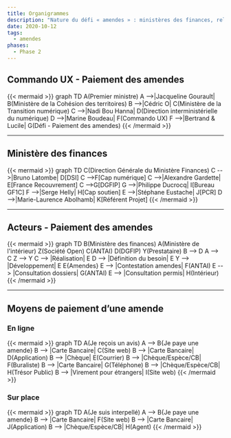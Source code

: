 ```yaml
---
title: Organigrammes
description: "Nature du défi « amendes » : ministères des finances, relation entre ministères, acteurs du défi…"
date: 2020-10-12
tags:
  - amendes
phases:
  - Phase 2
---
```

<section class="text-center">
<h2>Commando UX - Paiement des amendes</h2>
{{< mermaid >}}
    graph TD
      A(Premier ministre)
      A -->|Jacqueline Gourault| B(Ministère de la Cohésion des territoires)
      B -->|Cédric O| C(Ministère de la Transition numérique)
      C -->|Nadi Bou Hanna| D(Direction interministérielle du numérique)
      D -->|Marine Boudeau| F(Commando UX)
      F -->|Bertrand & Lucile| G(Défi - Paiement des amendes)
{{< /mermaid >}}
<hr class="divider">
<h2>Ministère des finances</h2>
{{< mermaid >}}
    graph TD
      C(Direction Générale du Ministère Finances)
      C -->|Bruno Latombe| D[DSI]
      C -->F[Cap numérique]
      C -->|Alexandre Gardette| E[France Recouvrement]
      C -->G[DGFIP]
      G -->|Philippe Ducrocq| I[Bureau GF1C]
      F -->|Serge Helly| H[Cap soutien]
      E -->|Stéphane Eustache| J[PCR]
      D -->|Marie-Laurence Abolhamb| K[Référent Projet]
{{< /mermaid >}}
<hr class="divider">
<h2>Acteurs - Paiement des amendes</h2>
{{< mermaid >}}
    graph TD
      B(Ministère des finances)
      A(Ministère de l'intérieur)
      Z(Société Open)
      C(ANTAI)
      D(DGFIP)
      Y(Prestataire)
      B --> D
      A --> C
      Z --> Y
      C --> |Réalisation| E
      D --> |Définition du besoin| E
      Y --> |Développement| E
      E{Amendes}
      E --> |Contestation amendes| F(ANTAI)
      E --> |Consultation dossiers| G(ANTAI)
      E --> |Consultation permis| H(Intérieur)
{{< /mermaid >}}
<hr class="divider">
<h2>Moyens de paiement d’une amende</h2>
<h3>En ligne</h3>
{{< mermaid >}}
    graph TD
      A(Je reçois un avis)
      A --> B{Je paye une amende}
      B --> |Carte Bancaire| C(Site web)
      B --> |Carte Bancaire| D(Application)
      B --> |Chèque| E(Courrier)
      B --> |Chèque/Espèce/CB| F(Buraliste)
      B --> |Carte Bancaire| G(Téléphone)
      B --> |Chèque/Espèce/CB| H(Trésor Public)
      B --> |Virement pour étrangers| I(Site web)
{{< /mermaid >}}
<h3>Sur place</h3>
{{< mermaid >}}
    graph TD
      A(Je suis interpellé)
      A --> B{Je paye une amende}
      B --> |Carte Bancaire| F(Site web)
      B --> |Carte Bancaire| J(Application)
      B --> |Chèque/Espèce/CB| H(Agent)
{{< /mermaid >}}
</section>
